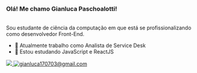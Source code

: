 ### Olá! Me chamo Gianluca Paschoalotti!

<br>
Sou estudante de ciência da computação em que está se profissionalizando como desenvolvedor Front-End.

- 🔭 Atualmente trabalho como Analista de Service Desk
- 🌱 Estou estudando JavaScript e ReactJS

<div>
  <a href="https://www.linkedin.com/in/gianluca-paschoalotti-777366209/" target="_blank">
    <img src="https://img.shields.io/badge/linkedin-%230077B5.svg?&style=for-the-badge&logo=linkedin&logoColor=white"/> 
  </a>
  <a href="mailto:gianluca170703@gmail.com" target="_blank">
  <img src="https://img.shields.io/badge/Gmail-D14836?style=for-the-badge&logo=gmail&logoColor=white" title="gianluca170703@gmail.com" /> 
  </a>
</div>

